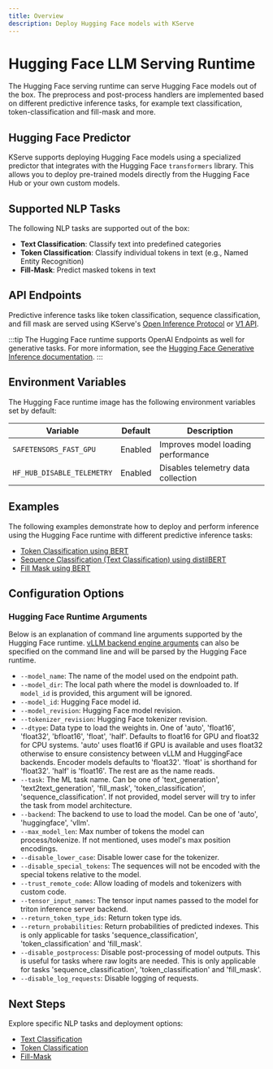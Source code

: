 ```yaml
---
title: Overview
description: Deploy Hugging Face models with KServe
---
```


# Hugging Face LLM Serving Runtime

The Hugging Face serving runtime can serve Hugging Face models out of the box. The preprocess and post-process handlers are implemented based on different predictive inference tasks, for example text classification, token-classification and fill-mask and more.

## Hugging Face Predictor

KServe supports deploying Hugging Face models using a specialized predictor that integrates with the Hugging Face `transformers` library. This allows you to deploy pre-trained models directly from the Hugging Face Hub or your own custom models.

## Supported NLP Tasks

The following NLP tasks are supported out of the box:

- **Text Classification**: Classify text into predefined categories
- **Token Classification**: Classify individual tokens in text (e.g., Named Entity Recognition)
- **Fill-Mask**: Predict masked tokens in text

## API Endpoints
Predictive inference tasks like token classification, sequence classification, and fill mask are served using KServe's [Open Inference Protocol](../../../../concepts/architecture/data-plane/v2-protocol/v2-protocol.md) or [V1 API](../../../../concepts/architecture/data-plane/v1-protocol.md).

:::tip
The Hugging Face runtime supports OpenAI Endpoints as well for generative tasks. For more information, see the [Hugging Face Generative Inference documentation](../../../generative-inference/overview.md).
:::

## Environment Variables

The Hugging Face runtime image has the following environment variables set by default:

| Variable                     | Default  | Description                        |
|------------------------------|----------|------------------------------------|
| `SAFETENSORS_FAST_GPU`       | Enabled  | Improves model loading performance |
| `HF_HUB_DISABLE_TELEMETRY`   | Enabled  | Disables telemetry data collection |

## Examples
The following examples demonstrate how to deploy and perform inference using the Hugging Face runtime with different predictive inference tasks:

- [Token Classification using BERT](./token-classification/token-classification.md)
- [Sequence Classification (Text Classification) using distilBERT](./text-classification/text-classification.md)
- [Fill Mask using BERT](./fill-mask/fill-mask.md)


## Configuration Options

### Hugging Face Runtime Arguments

Below is an explanation of command line arguments supported by the Hugging Face runtime. [vLLM backend engine arguments](https://docs.vllm.ai/en/latest/serving/engine_args.html) can also be specified on the command line and will be parsed by the Hugging Face runtime.

- `--model_name`: The name of the model used on the endpoint path.
- `--model_dir`: The local path where the model is downloaded to. If `model_id` is provided, this argument will be ignored.
- `--model_id`: Hugging Face model id.
- `--model_revision`: Hugging Face model revision.
- `--tokenizer_revision`: Hugging Face tokenizer revision.
- `--dtype`: Data type to load the weights in. One of 'auto', 'float16', 'float32', 'bfloat16', 'float', 'half'. 
             Defaults to float16 for GPU and float32 for CPU systems. 'auto' uses float16 if GPU is available and uses float32 otherwise to ensure consistency between vLLM and HuggingFace backends. 
             Encoder models defaults to 'float32'. 'float' is shorthand for 'float32'. 'half' is 'float16'. The rest are as the name reads.
- `--task`: The ML task name. Can be one of 'text_generation', 'text2text_generation', 'fill_mask', 'token_classification', 'sequence_classification'. 
            If not provided, model server will try to infer the task from model architecture.
- `--backend`: The backend to use to load the model. Can be one of 'auto', 'huggingface', 'vllm'.
- `--max_model_len`: Max number of tokens the model can process/tokenize. If not mentioned, uses model's max position encodings.
- `--disable_lower_case`: Disable lower case for the tokenizer.
- `--disable_special_tokens`: The sequences will not be encoded with the special tokens relative to the model.
- `--trust_remote_code`: Allow loading of models and tokenizers with custom code.
- `--tensor_input_names`: The tensor input names passed to the model for triton inference server backend.
- `--return_token_type_ids`: Return token type ids.
- `--return_probabilities`: Return probabilities of predicted indexes. This is only applicable for tasks 'sequence_classification', 'token_classification' and 'fill_mask'.
- `--disable_postprocess`: Disable post-processing of model outputs. This is useful for tasks where raw logits are needed. This is only applicable for tasks 'sequence_classification', 'token_classification' and 'fill_mask'.
- `--disable_log_requests`: Disable logging of requests.

## Next Steps

Explore specific NLP tasks and deployment options:

- [Text Classification](./text-classification/text-classification.md)
- [Token Classification](./token-classification/token-classification.md)
- [Fill-Mask](./fill-mask/fill-mask.md)
